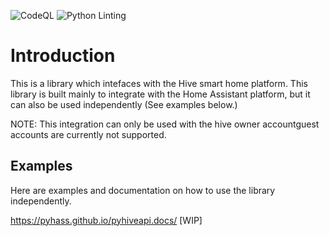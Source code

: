 
![CodeQL](https://github.com/Pyhive/Pyhiveapi/workflows/CodeQL/badge.svg) ![Python Linting](https://github.com/Pyhive/Pyhiveapi/workflows/Python%20package/badge.svg)

# Introduction
This is a library which intefaces with the Hive smart home platform. 
This library is built mainly to integrate with the Home Assistant platform,
but it can also be used independently (See examples below.)

NOTE:
This integration can only be used with the hive owner accountguest accounts are currently not supported.


## Examples
Here are examples and documentation on how to use the library independently.

https://pyhass.github.io/pyhiveapi.docs/  [WIP]


